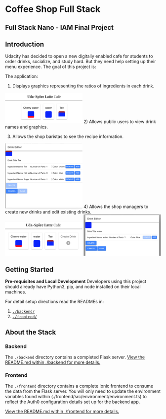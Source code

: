 # Coffee Shop Full Stack

## Full Stack Nano - IAM Final Project

## **Introduction**
Udacity has decided to open a new digitally enabled cafe for students to order drinks, socialize, and study hard. But they need help setting up their menu experience.
The goal of this project is:


The application:

1) Displays graphics representing the ratios of ingredients in each drink.
<img src="img/menu_user.png" width="250"/>
2) Allows public users to view drink names and graphics.

3) Allows the shop baristas to see the recipe information.
<img src="img/ingredients_barists.png" width="250"/>
4) Allows the shop managers to create new drinks and edit existing drinks.
<img src="img/menu_manager.png" width="250"/>
<img src="img/Drink_editor.png" width="250"/>



## **Getting Started**

**Pre-requisites and Local Development**
Developers using this project should already have Python3, pip, and node installed on their local machines.

For detail setup directions read the READMEs in:

1. [`./backend/`](./backend/README.md)
2. [`./frontend/`](./frontend/README.md)


## About the Stack

### Backend

The `./backend` directory contains a completed Flask server.
[View the README.md within ./backend for more details.](./backend/README.md)

### Frontend

The `./frontend` directory contains a complete Ionic frontend to consume the data from the Flask server. You will only need to update the environment variables found within (./frontend/src/environment/environment.ts) to reflect the Auth0 configuration details set up for the backend app. 

[View the README.md within ./frontend for more details.](./frontend/README.md)
